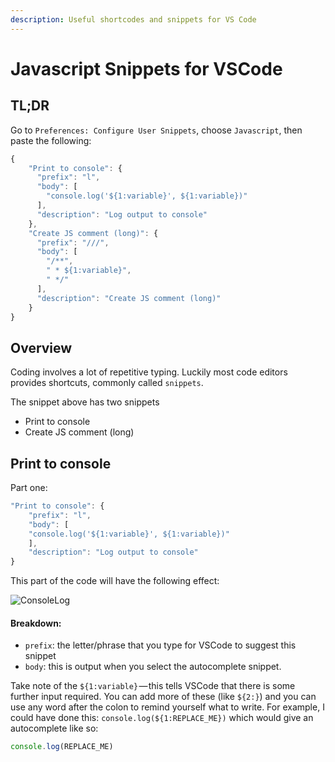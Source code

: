 ```yaml
---
description: Useful shortcodes and snippets for VS Code 
---
```


# Javascript Snippets for VSCode

## TL;DR

Go to `Preferences: Configure User Snippets`, choose `Javascript`, then paste the following:

```javascript
{
	"Print to console": {
	  "prefix": "l",
	  "body": [
		"console.log('${1:variable}', ${1:variable})"
	  ],
	  "description": "Log output to console"
	},
	"Create JS comment (long)": {
	  "prefix": "///",
	  "body": [
		"/**",
		" * ${1:variable}",
		" */"
	  ],
	  "description": "Create JS comment (long)"
	}
}
```

## Overview

Coding involves a lot of repetitive typing. Luckily most code editors provides shortcuts, commonly called `snippets`. 

The snippet above has two snippets
- Print to console
- Create JS comment (long)


## Print to console

Part one: 

```javascript
"Print to console": {
	"prefix": "l",
	"body": [
	"console.log('${1:variable}', ${1:variable})"
	],
	"description": "Log output to console"
}
```

This part of the code will have the following effect:

![ConsoleLog](/img/consolelog.gif)

#### Breakdown:

- `prefix`: the letter/phrase that you type for VSCode to suggest this snippet
- `body`: this is output when you select the autocomplete snippet.

Take note of the `${1:variable}` — this tells VSCode that there is some further input required. You can add more of these (like `${2:}`) and you can use any word after the colon to remind yourself what to write. For example, I could have done this: `console.log(${1:REPLACE_ME})` which would give an autocomplete like so:

```javascript
console.log(REPLACE_ME)
```
